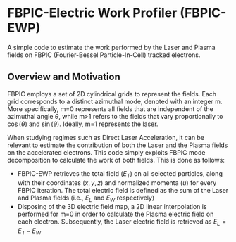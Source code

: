 # FBPIC-Electric Work Profiler (FBPIC-EWP)
A simple code to estimate the work performed by the Laser and Plasma fields on FBPIC (Fourier-Bessel Particle-In-Cell) tracked electrons.

## Overview and Motivation
FBPIC employs a set of 2D cylindrical grids to represent the fields. Each grid corresponds to a distinct azimuthal mode, denoted with an integer m. More specifically, m=0 represents all fields that are independent of the azimuthal angle $\theta$,
while m>1 refers to the fields that vary proportionally to $\cos(\theta)$ and $\sin(\theta)$. Ideally, m=1 represents the laser.

When studying regimes such as Direct Laser Acceleration, it can be relevant to estimate the contribution of both the Laser and the Plasma fields on the accelerated electrons. This code simply exploits FBPIC mode decomposition to calculate the work of both fields. This is done as follows:
* FBPIC-EWP retrieves the total field ($E_T$) on all selected particles, along with their coordinates $(x, y, z)$ and normalized momenta ($u$) for every FBPIC iteration. The total electric field is defined as the sum of the Laser and Plasma fields (i.e., $E_L$ and $E_W$ respectively)
* Disposing of the 3D electric field map, a 2D linear interpolation is performed for m=0 in order to calculate the Plasma electric field on each electron. Subsequently, the Laser electric field is retrieved as $E_L = E_T - E_W$

